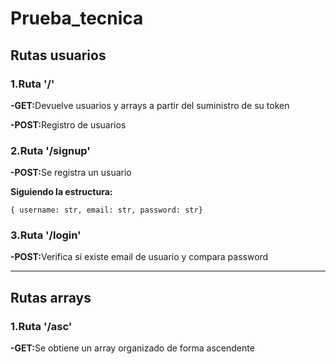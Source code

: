 
<h1>Prueba_tecnica</h1>
    <h2>Rutas usuarios</h2>
    <h3>1.Ruta '/'</h3>
    <p>
      <strong>-GET:</strong>Devuelve usuarios y arrays a partir del suministro
      de su token
    </p>
    <p><strong>-POST:</strong>Registro de usuarios</p>
    <h3>2.Ruta '/signup'</h3>
    <p><strong>-POST:</strong>Se registra un usuario</p>
    <p><strong>Siguiendo la estructura:</strong></p>
    <code>{ username: str, email: str, password: str}</code>
    <h3>3.Ruta '/login'</h3>
    <p>
      <strong>-POST:</strong>Verifica si existe email de usuario y compara
      password
    </p>
    <hr />
    <h2>Rutas arrays</h2>
    <h3>1.Ruta '/asc'</h3>
    <p>
      <strong>-GET:</strong>Se obtiene un array organizado de forma ascendente
    </p>
